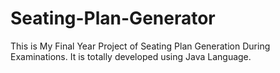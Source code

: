 # Seating-Plan-Generator

This is My Final Year Project of Seating Plan Generation During Examinations. It is totally developed using Java Language.




















































